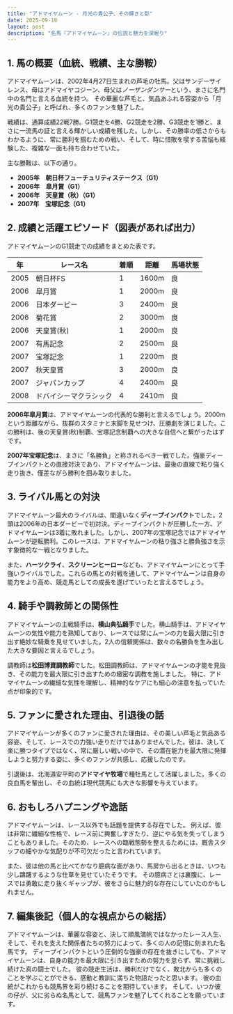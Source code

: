 ```yaml
---
title: "アドマイヤムーン - 月光の貴公子、その輝きと影"
date: 2025-09-18
layout: post
description: "名馬『アドマイヤムーン』の伝説と魅力を深堀り"
---
```


## 1. 馬の概要（血統、戦績、主な勝鞍）

アドマイヤムーンは、2002年4月27日生まれの芦毛の牡馬。父はサンデーサイレンス、母はアドマイヤコジーン、母父は*ノーザンダンサー*という、まさに名門中の名門と言える血統を持つ。  その華麗な芦毛と、気品あふれる容姿から「月光の貴公子」と呼ばれ、多くのファンを魅了した。

戦績は、通算成績22戦7勝。G1競走を4勝、G2競走を2勝、G3競走を1勝と、まさに一流馬の証と言える輝かしい成績を残した。しかし、その勝率の低さからもわかるように、常に勝利を掴むための戦い、そして、時に惜敗を喫する苦悩も経験した、複雑な一面も持ち合わせていた。

主な勝鞍は、以下の通り。

* **2005年　朝日杯フューチュリティステークス（G1）**
* **2006年　皐月賞（G1）**
* **2006年　天皇賞（秋）（G1）**
* **2007年　宝塚記念（G1）**


## 2. 成績と活躍エピソード（図表があれば出力）

アドマイヤムーンのG1競走での成績をまとめた表です。

| 年 | レース名          | 着順 | 距離 | 馬場状態 |
|---|-----------------|-----|-----|---------|
| 2005 | 朝日杯FS         | 1   | 1600m | 良       |
| 2006 | 皐月賞           | 1   | 2000m | 良       |
| 2006 | 日本ダービー       | 3   | 2400m | 良       |
| 2006 | 菊花賞           | 2   | 3000m | 良       |
| 2006 | 天皇賞(秋)       | 1   | 2000m | 良       |
| 2007 | 有馬記念         | 2   | 2500m | 良       |
| 2007 | 宝塚記念         | 1   | 2200m | 良       |
| 2007 | 秋天皇賞         | 3   | 2000m | 良       |
| 2007 | ジャパンカップ     | 4   | 2400m | 良       |
| 2008 | ドバイシーマクラシック | 4   | 2410m | 良       |


**2006年皐月賞**は、アドマイヤムーンの代表的な勝利と言えるでしょう。2000mという距離ながら、抜群のスタミナと末脚を見せつけ、圧勝劇を演じました。この勝利は、後の天皇賞(秋)制覇、宝塚記念制覇への大きな自信へと繋がったはずです。

**2007年宝塚記念**は、まさに「名勝負」と称されるべき一戦でした。強豪ディープインパクトとの直接対決であり、アドマイヤムーンは、最後の直線で粘り強く走り抜き、僅差ながら勝利を掴み取りました。


## 3. ライバル馬との対決

アドマイヤムーン最大のライバルは、間違いなく**ディープインパクト**でした。2頭は2006年の日本ダービーで初対決。ディープインパクトが圧勝した一方、アドマイヤムーンは3着に敗れました。しかし、2007年の宝塚記念ではアドマイヤムーンが逆転勝利。このレースは、アドマイヤムーンの粘り強さと勝負強さを示す象徴的な一戦となりました。

また、**ハーツクライ**、**スクリーンヒーロー**なども、アドマイヤムーンにとって手強いライバルでした。これらの馬との対戦を通して、アドマイヤムーンは自身の能力をより高め、競走馬としての成長を遂げていったと言えるでしょう。


## 4. 騎手や調教師との関係性

アドマイヤムーンの主戦騎手は、**横山典弘騎手**でした。横山騎手は、アドマイヤムーンの気性や能力を熟知しており、レースでは常にムーンの力を最大限に引き出す絶妙な騎乗を見せていました。2人の信頼関係は、数々の名勝負を生み出した大きな要因と言えるでしょう。

調教師は**松田博資調教師**でした。松田調教師は、アドマイヤムーンの才能を見抜き、その能力を最大限に引き出すための緻密な調教を施しました。  特に、アドマイヤムーンの繊細な気性を理解し、精神的なケアにも細心の注意を払っていた点が印象的です。


## 5. ファンに愛された理由、引退後の話

アドマイヤムーンが多くのファンに愛された理由は、その美しい芦毛と気品ある容姿、そして、レースでの力強い走りだけではありませんでした。彼は、決して楽に勝つタイプではなく、常に厳しい戦いの中で、その潜在能力を最大限に発揮しようと努力する姿に、多くのファンが共感し、応援したのです。

引退後は、北海道安平町の**アドマイヤ牧場**で種牡馬として活躍しました。多くの良血馬を輩出し、その血統は現代競馬にも大きな影響を与えています。


## 6. おもしろハプニングや逸話

アドマイヤムーンは、レース以外でも話題を提供する存在でした。  例えば、彼は非常に繊細な性格で、レース前に興奮しすぎたり、逆にやる気を失ってしまうこともありました。そのため、レースへの臨戦態勢を整えるためには、厩舎スタッフの細やかな気配りが不可欠だったと言われています。

また、彼は他の馬と比べてかなり臆病な面があり、馬房から出るときは、いつも少し躊躇するような仕草を見せていたそうです。  その臆病さとは裏腹に、レースでは勇敢に走り抜くギャップが、彼をさらに魅力的な存在にしていたのかもしれません。


## 7. 編集後記（個人的な視点からの総括）

アドマイヤムーンは、華麗な容姿と、決して順風満帆ではなかったレース人生、そして、それを支えた関係者たちの努力によって、多くの人の記憶に刻まれた名馬です。  ディープインパクトという圧倒的な強豪の存在を抜きにしても、アドマイヤムーンは、自身の能力を最大限に引き出すための努力を怠らず、常に挑戦し続けた真の闘士でした。  彼の競走生活は、勝利だけでなく、敗北からも多くのことを学ぶことができる、感動と教訓に満ちた物語だったと思います。  彼の血統がこれからも競馬界を彩り続けることを期待しています。  そして、いつか彼の仔が、父に劣らぬ名馬として、競馬ファンを魅了してくれることを願っています。
